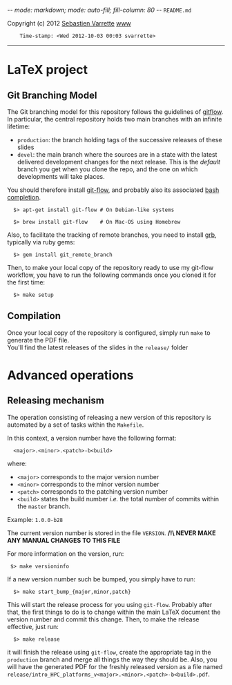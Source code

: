 -*- mode: markdown; mode: auto-fill; fill-column: 80 -*-
`README.md`

Copyright (c) 2012 [Sebastien Varrette](mailto:<Sebastien.Varrette@uni.lu>) [www](http://varrette.gforge.uni.lu)

        Time-stamp: <Wed 2012-10-03 00:03 svarrette>

-------------------

# LaTeX project 


## Git Branching Model

The Git branching model for this repository follows the guidelines of [gitflow](http://nvie.com/posts/a-successful-git-branching-model/). 
In particular, the central repository holds two main branches with an infinite lifetime: 

* `production`: the branch holding tags of the successive releases of these slides
* `devel`: the main branch where the sources are in a state with the latest delivered development changes for the next release. This is the *default* branch you get when you clone the repo, and the one on which developments will take places. 

You should therefore install [git-flow](https://github.com/nvie/gitflow), and probably also its associated [bash completion](https://github.com/bobthecow/git-flow-completion).

      $> apt-get install git-flow # On Debian-like systems
      
      $> brew install git-flow    # On Mac-OS using Homebrew

Also, to facilitate the tracking of remote branches, you need to install [grb](https://github.com/webmat/git_remote_branch), typically via ruby gems: 

      $> gem install git_remote_branch

Then, to make your local copy of the repository ready to use my git-flow workflow, you have to run the following commands once you cloned it for the first time:

      $> make setup

## Compilation 

Once your local copy of the repository is configured, simply run `make` to
generate the PDF file.  
You'll find the latest releases of the slides in the `release/` folder

# Advanced operations

## Releasing mechanism

The operation consisting of releasing a new version of this repository is automated by a set of tasks within the `Makefile`. 

In this context, a version number have the following format: 

      <major>.<minor>.<patch>-b<build>
      
where:

* `<major>` corresponds to the major version number
* `<minor>` corresponds to the minor version number
* `<patch>` corresponds to the patching version number
* `<build>` states the build number _i.e._ the total number of commits within the `master` branch. 
      
Example: `1.0.0-b28`

The current version number is stored in the file `VERSION`. __/!\ NEVER MAKE ANY MANUAL CHANGES TO THIS FILE__

For more information on the version, run:

     $> make versioninfo

If a new  version number such be bumped, you simply have to run:

      $> make start_bump_{major,minor,patch}

This will start the release process for you using `git-flow`. Probably after that, the first things to do is to change within the main LaTeX document the version number and commit this change. 
Then, to make the release effective, just run: 

      $> make release

it will finish the release using `git-flow`, create the appropriate tag in the `production` branch and merge all things the way they should be. 
Also, you will have the generated PDF for the freshly released version as a file named `release/intro_HPC_platforms_v<major>.<minor>.<patch>-b<build>.pdf`.



